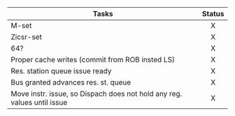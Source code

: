 |Tasks|Status|
|-|:-:|
|M-set|X|
|Zicsr-set|X|
|64?|X|
|Proper cache writes (commit from ROB insted LS)|X|
|Res. station queue issue ready|X|
|Bus granted advances res. st. queue|X|
|Move instr. issue, so Dispach does not hold any reg. values until issue|X|
